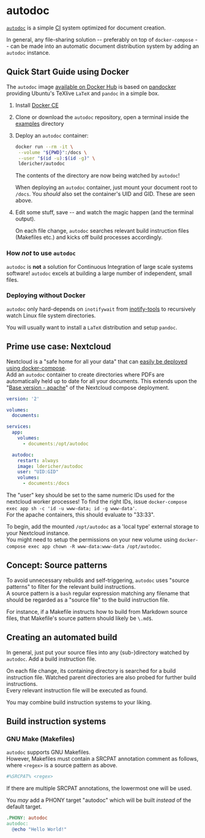 # autodoc

[`autodoc`](https://github.com/ldericher/autodoc) is a simple [CI](https://en.wikipedia.org/wiki/Continuous_integration) system optimized for document creation.

In general, any file-sharing solution -- preferably on top of `docker-compose` -- can be made into an automatic document distribution system by adding an `autodoc` instance.

## Quick Start Guide using Docker

The `autodoc` image [available on Docker Hub](https://hub.docker.com/r/ldericher/autodoc) is based on [pandocker](https://hub.docker.com/r/ldericher/pandocker) providing Ubuntu's TeXlive `LaTeX` and `pandoc` in a simple box.

01. Install [Docker CE](https://docs.docker.com/install/)

01. Clone or download the `autodoc` repository, open a terminal inside the [examples](https://github.com/ldericher/autodoc/tree/master/examples) directory

01. Deploy an `autodoc` container:

    ```bash
    docker run --rm -it \
     --volume "${PWD}":/docs \
     --user "$(id -u):$(id -g)" \
     ldericher/autodoc
    ```

    The contents of the directory are now being watched by `autodoc`!

    When deploying an `autodoc` container, just mount your document root to `/docs`. You *should* also set the container's UID and GID. These are seen above.

01. Edit some stuff, save -- and watch the magic happen (and the terminal output).

    On each file change, `autodoc` searches relevant build instruction files (Makefiles etc.) and kicks off build processes accordingly.

### How *not* to use `autodoc`

`autodoc` is **not** a solution for Continuous Integration of large scale systems software! `autodoc` excels at building a large number of independent, small files.

### Deploying without Docker

`autodoc` only hard-depends on `inotifywait` from [inotify-tools](https://github.com/rvoicilas/inotify-tools) to recursively watch Linux file system directories.

You will usually want to install a `LaTeX` distribution and setup `pandoc`.

## Prime use case: Nextcloud

Nextcloud is a "safe home for all your data" that can [easily be deployed using docker-compose](https://hub.docker.com/_/nextcloud).  
Add an `autodoc` container to create directories where PDFs are automatically held up to date for all your documents. This extends upon the "[Base version - apache](https://hub.docker.com/_/nextcloud#base-version---apache)" of the Nextcloud compose deployment.

```yaml
version: '2'

volumes:
  documents:

services:
  app:
    volumes:
      - documents:/opt/autodoc

  autodoc:
    restart: always
    image: ldericher/autodoc
    user: "UID:GID"
    volumes:
      - documents:/docs
```

The "user" key should be set to the same numeric IDs used for the nextcloud worker processes! To find the right IDs, issue `docker-compose exec app sh -c 'id -u www-data; id -g www-data'`.  
For the apache containers, this should evaluate to "33:33".

To begin, add the mounted `/opt/autodoc` as a 'local type' external storage to your Nextcloud instance.  
You might need to setup the permissions on your new volume using `docker-compose exec app chown -R www-data:www-data /opt/autodoc`.

## Concept: Source patterns

To avoid unnecessary rebuilds and self-triggering, `autodoc` uses "source patterns" to filter for the relevant build instructions.  
A source pattern is a `bash` regular expression matching any filename that should be regarded as a "source file" to the build instruction file.

For instance, if a Makefile instructs how to build from Markdown source files, that Makefile's source pattern should likely be `\.md$`.

## Creating an automated build

In general, just put your source files into any (sub-)directory watched by `autodoc`. Add a build instruction file.

On each file change, its containing directory is searched for a build instruction file. Watched parent directories are also probed for further build instructions.  
Every relevant instruction file will be executed as found.

You may combine build instruction systems to your liking.

## Build instruction systems

### GNU Make (Makefiles)

`autodoc` supports GNU Makefiles.  
However, Makefiles must contain a SRCPAT annotation comment as follows, where `<regex>` is a source pattern as above.

```Makefile
#%SRCPAT% <regex>
```

If there are multiple SRCPAT annotations, the lowermost one will be used.

You *may* add a PHONY target "autodoc" which will be built *instead* of the default target.

```Makefile
.PHONY: autodoc
autodoc:
  @echo "Hello World!"
```
